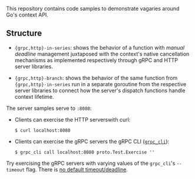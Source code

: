 This repository contains code samples to demonstrate vagaries around Go's
context API.

## Structure

* `{grpc,http}-in-series`: shows the behavior of a function with *manual
  deadline* management juxtaposed with the context's native cancellation
  mechanisms as implemented respectively through gRPC and HTTP server libraries.

* `{grpc,http}-branch`: shows the behavior of the same function from
  `{grpc,http}-in-series` run in a separate goroutine from the respective server
  libraries to connect how the server's dispatch functions handle context
  lifetime.

The server samples serve to `:8080`:

* Clients can exercise the HTTP serverswith curl:

  ```
  $ curl localhost:8080
  ```

* Clients can exercise the gRPC servers the gRPC CLI ([`grpc_cli`]):

  ```
  $ grpc_cli call localhost:8080 proto.Test.Exercise ''
  ```

Try exercising the gRPC servers with varying values of the `grpc_cli`'s
`--timeout` flag.  There is [no default timeout/deadline].

[`grpc_cli`]: https://github.com/grpc/grpc/blob/master/doc/command_line_tool.md
[no default timeout/deadline]: https://grpc.io/docs/guides/deadlines/#deadlines-on-the-client
